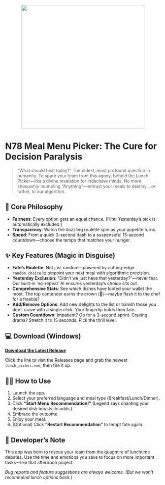 <div align="center">
  <img src="./images/lunch.gif" width="400"/>
</div>

# N78 Meal Menu Picker: The Cure for Decision Paralysis

> “What should I eat today?”
> The oldest, most profound question in humanity.
> To spare your team from this agony, behold the Lunch Picker—like a divine revelation for indecisive minds.
> No more sheepishly mumbling “Anything”—entrust your meals to destiny… or rather, to our algorithm.

## 🚀 Core Philosophy

- **Fairness**: Every option gets an equal chance. (Hint: Yesterday’s pick is automatically excluded.)
- **Transparency**: Watch the dazzling roulette spin as your appetite turns.
- **Speed**: From a quick 3-second dash to a suspenseful 15-second countdown—choose the tempo that matches your hunger.

## ✨ Key Features (Magic in Disguise)

- **Fate’s Roulette**: Not just random—powered by cutting-edge `random.choice` to pinpoint your next meal with algorithmic precision.
- **Yesterday Exclusion**: “Didn’t we just have that yesterday?”—never fear. Our built-in ‘no-repeat’ AI ensures yesterday’s choice sits out.
- **Comprehensive Stats**: See which dishes have looted your wallet the most. The top contender earns the crown (👑)—maybe flash it to the chef for a freebie?
- **Add/Remove Options**: Add new delights to the list or banish those you don’t crave with a single click. Your fingertip holds their fate.
- **Custom Countdown**: Impatient? Go for a 3-second sprint. Craving drama? Stretch it to 15 seconds. Pick the thrill level.

## 💻 Download (Windows)

[**Download the Latest Release**](https://github.com/dev-shinyu/Lunch-Picker/releases)

Click the link to visit the Releases page and grab the newest `lunch_picker.exe`, then fire it up.

## 👨‍💻 How to Use

1. Launch the app.
2. Select your preferred language and meal type (Breakfast/Lunch/Dinner).
3. Click **“Start Menu Recommendation!”** (Legend says chanting your desired dish boosts its odds.)
4. Embrace the outcome.
5. Enjoy your meal.
6. (Optional) Click **“Restart Recommendation”** to tempt fate again.

## 💬 Developer’s Note

This app was born to rescue your team from the quagmire of lunchtime debates. Use the time and emotions you save to focus on more important tasks—like that afternoon project.

_Bug reports and feature suggestions are always welcome. (But we won’t recommend lunch options back.)_

